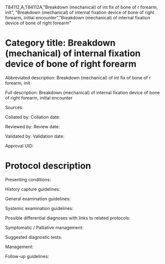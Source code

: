 T84112,A,T84112A,"Breakdown (mechanical) of int fix of bone of r forearm, init", "Breakdown (mechanical) of internal fixation device of bone of right forearm, initial encounter","Breakdown (mechanical) of internal fixation device of bone of right forearm"
# Category title: Breakdown (mechanical) of internal fixation device of bone of right forearm

Abbreviated description: Breakdown (mechanical) of int fix of bone of r forearm, init

Full description: Breakdown (mechanical) of internal fixation device of bone of right forearm, initial encounter

Sources:

Collated by:
Collation date:

Reviewed by:
Review date:

Validated by:
Validation date:

Approval UID:

# Protocol description

Presenting conditions:

History capture guidelines:

General examination guidelines:

Systemic examination guidelines:

Possible differential diagnoses with links to related protocols:

Symptomatic / Palliative management:

Suggested diagnostic tests:

Management:

Follow-up guidelines:
